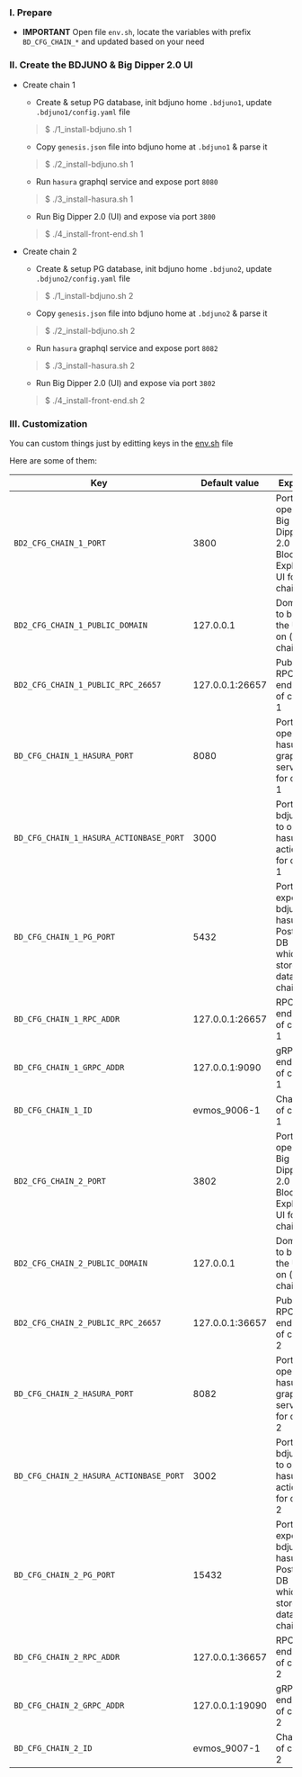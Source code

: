 ### I. Prepare
- **IMPORTANT** Open file `env.sh`, locate the variables with prefix `BD_CFG_CHAIN_*` and updated based on your need

### II. Create the BDJUNO & Big Dipper 2.0 UI
- Create chain 1
    - Create & setup PG database, init bdjuno home `.bdjuno1`, update `.bdjuno1/config.yaml` file
    > $ ./1_install-bdjuno.sh 1

    - Copy `genesis.json` file into bdjuno home at `.bdjuno1` & parse it
    > $ ./2_install-bdjuno.sh 1

    - Run `hasura` graphql service and expose port `8080`
    > $ ./3_install-hasura.sh 1

    - Run Big Dipper 2.0 (UI) and expose via port `3800`
    > $ ./4_install-front-end.sh 1

- Create chain 2
    - Create & setup PG database, init bdjuno home `.bdjuno2`, update `.bdjuno2/config.yaml` file
    > $ ./1_install-bdjuno.sh 2

    - Copy `genesis.json` file into bdjuno home at `.bdjuno2` & parse it
    > $ ./2_install-bdjuno.sh 2

    - Run `hasura` graphql service and expose port `8082`
    > $ ./3_install-hasura.sh 2

    - Run Big Dipper 2.0 (UI) and expose via port `3802`
    > $ ./4_install-front-end.sh 2

### III. Customization
You can custom things just by editting keys in the [env.sh](https://github.com/VictorTrustyDev/EVMOS-sample-scripts/blob/main/env.sh) file

Here are some of them:

| Key | Default value | Explain |
| --- | --- | --- |
| `BD2_CFG_CHAIN_1_PORT` | 3800 | Port to open Big Dipper 2.0 as Block Explorer UI for chain 1 |
| `BD2_CFG_CHAIN_1_PUBLIC_DOMAIN` | 127.0.0.1 | Domain to bind the UI on (for chain 1) |
| `BD2_CFG_CHAIN_1_PUBLIC_RPC_26657` | 127.0.0.1:26657 | Public RPC endpoint of chain 1 |
| `BD_CFG_CHAIN_1_HASURA_PORT` | 8080 | Port to open hasura graphql service for chain 1 |
| `BD_CFG_CHAIN_1_HASURA_ACTIONBASE_PORT` | 3000 | Port for bdjuno to open hasura action for chain 1 |
| `BD_CFG_CHAIN_1_PG_PORT` | 5432 | Port to expose bdjuno & hasura's Postgres DB which stores data for chain 1 |
| `BD_CFG_CHAIN_1_RPC_ADDR` | 127.0.0.1:26657 | RPC endpoint of chain 1 |
| `BD_CFG_CHAIN_1_GRPC_ADDR` | 127.0.0.1:9090 | gRPC endpoint of chain 1 |
| `BD_CFG_CHAIN_1_ID` | evmos_9006-1 | Chain id of chain 1 |
| `BD2_CFG_CHAIN_2_PORT` | 3802 | Port to open Big Dipper 2.0 as Block Explorer UI for chain 2 |
| `BD2_CFG_CHAIN_2_PUBLIC_DOMAIN` | 127.0.0.1 | Domain to bind the UI on (for chain 2) |
| `BD2_CFG_CHAIN_2_PUBLIC_RPC_26657` | 127.0.0.1:36657 | Public RPC endpoint of chain 2 |
| `BD_CFG_CHAIN_2_HASURA_PORT` | 8082 | Port to open hasura graphql service for chain 2 |
| `BD_CFG_CHAIN_2_HASURA_ACTIONBASE_PORT` | 3002 | Port for bdjuno to open hasura action for chain 2 |
| `BD_CFG_CHAIN_2_PG_PORT` | 15432 | Port to expose bdjuno & hasura's Postgres DB which stores data for chain 2 |
| `BD_CFG_CHAIN_2_RPC_ADDR` | 127.0.0.1:36657 | RPC endpoint of chain 2 |
| `BD_CFG_CHAIN_2_GRPC_ADDR` | 127.0.0.1:19090 | gRPC endpoint of chain 2 |
| `BD_CFG_CHAIN_2_ID` | evmos_9007-1 | Chain id of chain 2 |